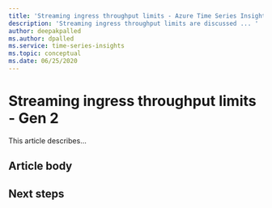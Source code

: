 ```yaml
---
title: 'Streaming ingress throughput limits - Azure Time Series Insights | Microsoft Docs'
description: 'Streaming ingress throughput limits are discussed ... '
author: deepakpalled
ms.author: dpalled
ms.service: time-series-insights
ms.topic: conceptual
ms.date: 06/25/2020
---
```


# Streaming ingress throughput limits - Gen 2

This article describes...

## Article body

## Next steps

<!-- [link](URL) -->

<!-- [link](URL) -->
